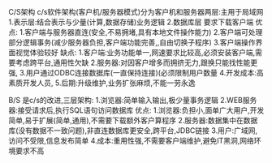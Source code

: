 C/S架构
c/s软件架构(客户机/服务器模式)分为客户机和服务器两层:主用于局域网
1.表示层:结合表示与少量(计算,数据存储)业务逻辑
2.数据库层
要求下载客户端
优点:
1.客户端与服务器直连(安全,不易拥堵,具有本地文件操作能力)
2.客户端可处理部分逻辑事务(减少服务器负担,客户端功能完善,,自由切换子程序)
3.客户端操作界面视觉体验较好
缺点:
1.客户端:业务功能单一,网速要求比较高,必须安装客户端,需要考虑跨平台,通用性欠缺
2.服务器:对因客户增多而拥挤无力,跟换只能找性能更强,
3.用户通过ODBC连接数据库(一直保持连接)(必须限制用户数量
4.开发成本:高素质开发人员,
5.后期:升级维护,业务扩张麻烦,不能一劳永逸

B/S
是c/s的改进,三层架构:
1.浏览器:简单输入输出,极少量事务逻辑
2.WEB服务器:接受请求后,执行SQL语句访问数据库
优点:
1.浏览器:负担小,面单广大用户,开发简单,易于扩展(简单,通用),不需要下载额外客户算程序
2.服务器:数据集中在数据库(没有数据不一致问题),非直连数据库更安全,跨平台,JDBC链接
3.用户:广域网,访问不受限,信息发布简单
4.成本:重用性强,不需要客户端维护,避免IT黑洞,网络环境要求不高